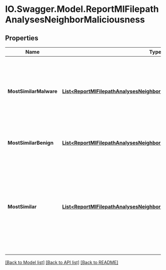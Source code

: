 # IO.Swagger.Model.ReportMlFilepathAnalysesNeighborMaliciousness
## Properties

Name | Type | Description | Notes
------------ | ------------- | ------------- | -------------
**MostSimilarMalware** | [**List&lt;ReportMlFilepathAnalysesNeighborMaliciousnessMostSimilarMalware&gt;**](ReportMlFilepathAnalysesNeighborMaliciousnessMostSimilarMalware.md) | This section show the 8 closest unique filepaths in our elasticsearch cluster of SXL4 customer filepaths, that are associated with malicious PE files. This is represented by an ordered list of length 8 (most similar filepaths first), where each element in the list contains a dictionary of values representing three pieces of information:    * score - the elasticsearch similarity score in relation to the original customer&#x27;s file.     (The higher the score, the better the match. Should only be used for ordering, as scores     ranges depend on the searched-for-string)   * fs_t - the first-seen time in our SXL4 data, in seconds (UST)   * filepath - the filepath itself  | 
**MostSimilarBenign** | [**List&lt;ReportMlFilepathAnalysesNeighborMaliciousnessMostSimilarMalware&gt;**](ReportMlFilepathAnalysesNeighborMaliciousnessMostSimilarMalware.md) | This section is exactly the same as the ml_filepath.analyses.neighbor_maliciousness.most_similar_malware section above, except that the most similar benign filepaths are listed here, instead of malicious ones. To avoid documentation duplication, please view the linked section.  | 
**MostSimilar** | [**List&lt;ReportMlFilepathAnalysesNeighborMaliciousnessMostSimilar&gt;**](ReportMlFilepathAnalysesNeighborMaliciousnessMostSimilar.md) | This section is similar to its sisters, but it lists the nearest sixteen most similar filepaths (calibrated in terms of total malware and benign filepath counts). Those may be all malicious, all benign, or some combination of benign and malicious filepaths. This section is structured almost identically to the ml_filepath.analyses.neighbor_maliciousness.most_similar_malware section above, except that an is_malware section is added to each of the dictionary elements, to signify if the filepath is associated with a benign or malicious file in our elasticsearch database:    * score - the elasticsearch similarity score in relation to the original customer&#x27;s file.     (The higher the score, the better the match. Should only be used for ordering, as scores     ranges depend on the searched-for-string)   * fs_t - the first-seen time in our sxl4 data, in seconds (UST)   * filepath - the filepath itself   * is_malware - boolean, if the associated file is malicious or not in our database  | 

[[Back to Model list]](../README.md#documentation-for-models) [[Back to API list]](../README.md#documentation-for-api-endpoints) [[Back to README]](../README.md)

